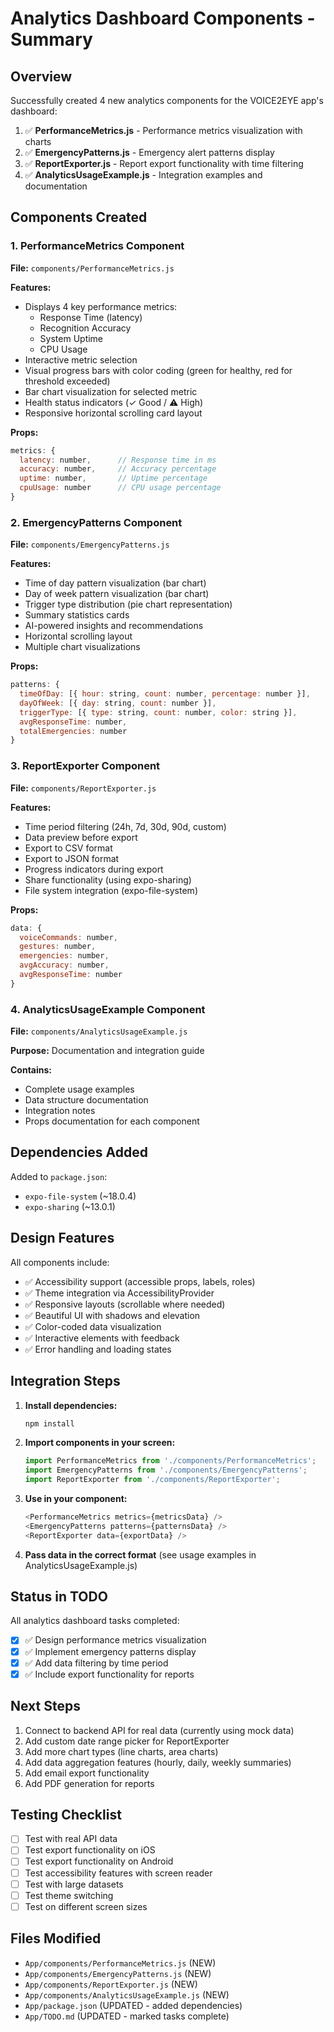 # Analytics Dashboard Components - Summary

## Overview
Successfully created 4 new analytics components for the VOICE2EYE app's dashboard:

1. ✅ **PerformanceMetrics.js** - Performance metrics visualization with charts
2. ✅ **EmergencyPatterns.js** - Emergency alert patterns display
3. ✅ **ReportExporter.js** - Report export functionality with time filtering
4. ✅ **AnalyticsUsageExample.js** - Integration examples and documentation

## Components Created

### 1. PerformanceMetrics Component
**File:** `components/PerformanceMetrics.js`

**Features:**
- Displays 4 key performance metrics:
  - Response Time (latency)
  - Recognition Accuracy
  - System Uptime
  - CPU Usage
- Interactive metric selection
- Visual progress bars with color coding (green for healthy, red for threshold exceeded)
- Bar chart visualization for selected metric
- Health status indicators (✓ Good / ⚠ High)
- Responsive horizontal scrolling card layout

**Props:**
```javascript
metrics: {
  latency: number,      // Response time in ms
  accuracy: number,     // Accuracy percentage
  uptime: number,       // Uptime percentage
  cpuUsage: number      // CPU usage percentage
}
```

### 2. EmergencyPatterns Component
**File:** `components/EmergencyPatterns.js`

**Features:**
- Time of day pattern visualization (bar chart)
- Day of week pattern visualization (bar chart)
- Trigger type distribution (pie chart representation)
- Summary statistics cards
- AI-powered insights and recommendations
- Horizontal scrolling layout
- Multiple chart visualizations

**Props:**
```javascript
patterns: {
  timeOfDay: [{ hour: string, count: number, percentage: number }],
  dayOfWeek: [{ day: string, count: number }],
  triggerType: [{ type: string, count: number, color: string }],
  avgResponseTime: number,
  totalEmergencies: number
}
```

### 3. ReportExporter Component
**File:** `components/ReportExporter.js`

**Features:**
- Time period filtering (24h, 7d, 30d, 90d, custom)
- Data preview before export
- Export to CSV format
- Export to JSON format
- Progress indicators during export
- Share functionality (using expo-sharing)
- File system integration (expo-file-system)

**Props:**
```javascript
data: {
  voiceCommands: number,
  gestures: number,
  emergencies: number,
  avgAccuracy: number,
  avgResponseTime: number
}
```

### 4. AnalyticsUsageExample Component
**File:** `components/AnalyticsUsageExample.js`

**Purpose:** Documentation and integration guide

**Contains:**
- Complete usage examples
- Data structure documentation
- Integration notes
- Props documentation for each component

## Dependencies Added

Added to `package.json`:
- `expo-file-system` (~18.0.4)
- `expo-sharing` (~13.0.1)

## Design Features

All components include:
- ✅ Accessibility support (accessible props, labels, roles)
- ✅ Theme integration via AccessibilityProvider
- ✅ Responsive layouts (scrollable where needed)
- ✅ Beautiful UI with shadows and elevation
- ✅ Color-coded data visualization
- ✅ Interactive elements with feedback
- ✅ Error handling and loading states

## Integration Steps

1. **Install dependencies:**
   ```bash
   npm install
   ```

2. **Import components in your screen:**
   ```javascript
   import PerformanceMetrics from './components/PerformanceMetrics';
   import EmergencyPatterns from './components/EmergencyPatterns';
   import ReportExporter from './components/ReportExporter';
   ```

3. **Use in your component:**
   ```javascript
   <PerformanceMetrics metrics={metricsData} />
   <EmergencyPatterns patterns={patternsData} />
   <ReportExporter data={exportData} />
   ```

4. **Pass data in the correct format** (see usage examples in AnalyticsUsageExample.js)

## Status in TODO

All analytics dashboard tasks completed:
- [x] ✅ Design performance metrics visualization
- [x] ✅ Implement emergency patterns display
- [x] ✅ Add data filtering by time period
- [x] ✅ Include export functionality for reports

## Next Steps

1. Connect to backend API for real data (currently using mock data)
2. Add custom date range picker for ReportExporter
3. Add more chart types (line charts, area charts)
4. Add data aggregation features (hourly, daily, weekly summaries)
5. Add email export functionality
6. Add PDF generation for reports

## Testing Checklist

- [ ] Test with real API data
- [ ] Test export functionality on iOS
- [ ] Test export functionality on Android
- [ ] Test accessibility features with screen reader
- [ ] Test with large datasets
- [ ] Test theme switching
- [ ] Test on different screen sizes

## Files Modified

- `App/components/PerformanceMetrics.js` (NEW)
- `App/components/EmergencyPatterns.js` (NEW)
- `App/components/ReportExporter.js` (NEW)
- `App/components/AnalyticsUsageExample.js` (NEW)
- `App/package.json` (UPDATED - added dependencies)
- `App/TODO.md` (UPDATED - marked tasks complete)
